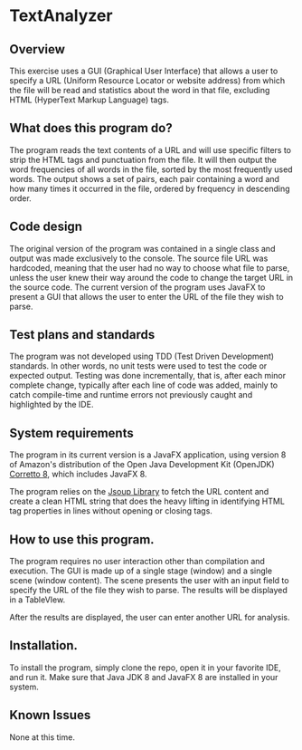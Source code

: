 # TextAnalyzer

## Overview
This exercise uses a GUI (Graphical User Interface) that allows a user to specify a URL (Uniform Resource Locator or website address) from which the file will be read and statistics about the word in that file, excluding HTML (HyperText Markup Language) tags.

## What does this program do?
The program reads the text contents of a URL and will use specific filters to strip the HTML tags and punctuation from the file. It will then output the word frequencies of all words in the file, sorted by the most frequently used words. The output shows a set of pairs, each pair containing a word and how many times it occurred in the file, ordered by frequency in descending order.

## Code design
The original version of the program was contained in a single class and output was made exclusively to the console. The source file URL was hardcoded, meaning that the user had no way to choose what file to parse, unless the user knew their way around the code to change the target URL in the source code. The current version of the program uses JavaFX to present a GUI that allows the user to enter the URL of the file they wish to parse.

## Test plans and standards
The program was not developed using TDD (Test Driven Development) standards. In other words, no unit tests were used to test the code or expected output. Testing was done incrementally, that is, after each minor complete change, typically after each line of code was added, mainly to catch compile-time and runtime errors not previously caught and highlighted by the IDE.

## System requirements
The program in its current version is a JavaFX application, using version 8 of Amazon's distribution of the Open Java Development Kit (OpenJDK) [Corretto 8](https://aws.amazon.com/corretto/), which includes JavaFX 8.

The program relies on the [Jsoup Library](https://jsoup.org) to fetch the URL content and create a clean HTML string that does the heavy lifting in identifying HTML tag properties in lines without opening or closing tags.

## How to use this program.
The program requires no user interaction other than compilation and execution. The GUI is made up of a single stage (window) and a single scene (window content). The scene presents the user with an input field to specify the URL of the file they wish to parse. The results will be displayed in a TableVIew.

After the results are displayed, the user can enter another URL for analysis.

## Installation.
To install the program, simply clone the repo, open it in your favorite IDE, and run it. Make sure that Java JDK 8 and JavaFX 8 are installed in your system. 

## Known Issues
None at this time.